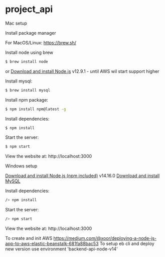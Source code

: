 # project_api

Mac setup

  Install package manager

  For MacOS/Linux: https://brew.sh/

  Install node using brew

```bash
$ brew install node
```
   or [Download and install Node.js](https://nodejs.org/en/download/) v12.9.1 - until AWS wil start support higher

  Install mysql:

```bash
$ brew install mysql
```

  Install npm package:

```bash
$ npm install npm@latest -g
```

  Install dependencies:

```bash
$ npm install
```

  Start the server:

```bash
$ npm start
```

  View the website at: http://localhost:3000

Windows setup

  [Download and install Node.js (npm included)](https://nodejs.org/en/download/) v14.16.0
  [Download and install MySQL](https://dev.mysql.com/downloads/installer/)

  Install dependencies:

```bash
/> npm install
```

  Start the server:

```bash
/> npm start
```

  View the website at: http://localhost:3000
  
  
  To create and init AWS https://medium.com/@xoor/deploying-a-node-js-app-to-aws-elastic-beanstalk-681fa88bac53
  To setup eb cli and deploy new version use environment 'backend-api-node-v14'
